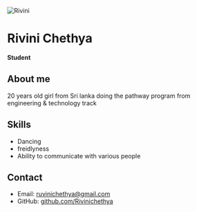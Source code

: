 ![Rivini](Rivini.jpg)

# Rivini Chethya
**Student** 

## About me
20 years old girl from Sri lanka doing the pathway program from engineering & technology track

## Skills
- Dancing
- freidlyness
- Ability to communicate with various people

## Contact
- Email: ruvinichethya@gmail.com
- GitHub: [github.com/Rivinichethya](https://github.com/Rivinichethya)
